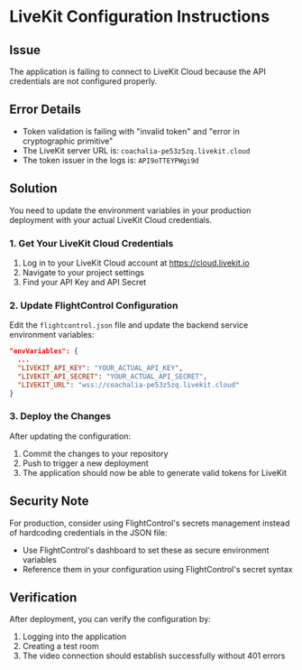 # LiveKit Configuration Instructions

## Issue
The application is failing to connect to LiveKit Cloud because the API credentials are not configured properly.

## Error Details
- Token validation is failing with "invalid token" and "error in cryptographic primitive"
- The LiveKit server URL is: `coachalia-pe53z5zq.livekit.cloud`
- The token issuer in the logs is: `API9oTTEYPWgi9d`

## Solution

You need to update the environment variables in your production deployment with your actual LiveKit Cloud credentials.

### 1. Get Your LiveKit Cloud Credentials

1. Log in to your LiveKit Cloud account at https://cloud.livekit.io
2. Navigate to your project settings
3. Find your API Key and API Secret

### 2. Update FlightControl Configuration

Edit the `flightcontrol.json` file and update the backend service environment variables:

```json
"envVariables": {
  ...
  "LIVEKIT_API_KEY": "YOUR_ACTUAL_API_KEY",
  "LIVEKIT_API_SECRET": "YOUR_ACTUAL_API_SECRET", 
  "LIVEKIT_URL": "wss://coachalia-pe53z5zq.livekit.cloud"
}
```

### 3. Deploy the Changes

After updating the configuration:
1. Commit the changes to your repository
2. Push to trigger a new deployment
3. The application should now be able to generate valid tokens for LiveKit

## Security Note

For production, consider using FlightControl's secrets management instead of hardcoding credentials in the JSON file:
- Use FlightControl's dashboard to set these as secure environment variables
- Reference them in your configuration using FlightControl's secret syntax

## Verification

After deployment, you can verify the configuration by:
1. Logging into the application
2. Creating a test room
3. The video connection should establish successfully without 401 errors